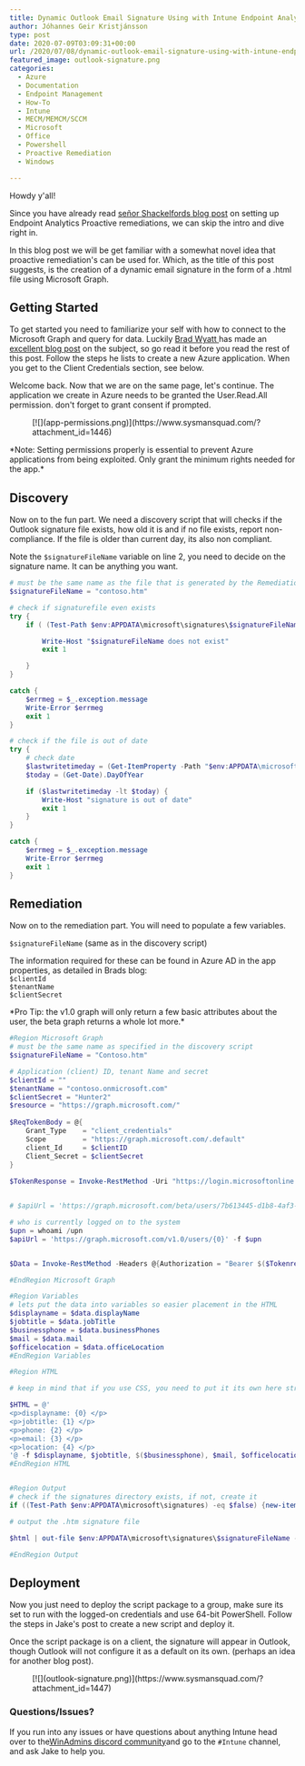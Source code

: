 ```yaml
---
title: Dynamic Outlook Email Signature Using with Intune Endpoint Analytics Proactive Remediations
author: Jóhannes Geir Kristjánsson
type: post
date: 2020-07-09T03:09:31+00:00
url: /2020/07/08/dynamic-outlook-email-signature-using-with-intune-endpoint-analytics-proactive-remediations/
featured_image: outlook-signature.png
categories:
  - Azure
  - Documentation
  - Endpoint Management
  - How-To
  - Intune
  - MECM/MEMCM/SCCM
  - Microsoft
  - Office
  - Powershell
  - Proactive Remediation
  - Windows

---
```

Howdy y'all!

Since you have already read [señor Shackelfords blog post](https://sysmansquad.com/2020/07/07/intune-autopilot-proactive-remediation/) on setting up Endpoint Analytics Proactive remediations, we can skip the intro and dive right in.

In this blog post we will be get familiar with a somewhat novel idea that proactive remediation's can be used for. Which, as the title of this post suggests, is the creation of a dynamic email signature in the form of a .html file using Microsoft Graph.

## Getting Started

To get started you need to familiarize your self with how to connect to the Microsoft Graph and query for data. Luckily [Brad Wyatt ](https://www.thelazyadministrator.com)has made an [excellent blog post](https://www.thelazyadministrator.com/2019/07/22/connect-and-navigate-the-microsoft-graph-api-with-powershell/) on the subject, so go read it before you read the rest of this post. Follow the steps he lists to create a new Azure application. When you get to the Client Credentials section, see below.

Welcome back. Now that we are on the same page, let's continue. The application we create in Azure needs to be granted the User.Read.All permission. don't forget to grant consent if prompted.

<div class="wp-block-image">
  <figure class="aligncenter size-full is-resized">[![](app-permissions.png)](https://www.sysmansquad.com/?attachment_id=1446)</figure>
</div>

<p class="has-very-light-gray-background-color has-background">
  *Note: Setting permissions properly is essential to prevent Azure applications from being exploited. Only grant the minimum rights needed for the app.*
</p>

## Discovery

Now on to the fun part. We need a discovery script that will checks if the Outlook signature file exists, how old it is and if no file exists, report non-compliance. If the file is older than current day, its also non compliant. 

Note the `$signatureFileName` variable on line 2, you need to decide on the signature name. It can be anything you want.


```powershell
# must be the same name as the file that is generated by the Remediation script
$signatureFileName = "contoso.htm"

# check if signaturefile even exists
try {
    if ( (Test-Path $env:APPDATA\microsoft\signatures\$signatureFileName -ErrorAction stop) -eq $false) {

        Write-Host "$signatureFileName does not exist"
        exit 1

    }
}

catch {
    $errmeg = $_.exception.message
    Write-Error $errmeg
    exit 1
}

# check if the file is out of date
try {
    # check date
    $lastwritetimeday = (Get-ItemProperty -Path "$env:APPDATA\microsoft\signatures\$signatureFileName").LastWriteTime.DayOfYear
    $today = (Get-Date).DayOfYear

    if ($lastwritetimeday -lt $today) {
        Write-Host "signature is out of date"
        exit 1
    }
}

catch {
    $errmeg = $_.exception.message
    Write-Error $errmeg
    exit 1
}
```


## Remediation

Now on to the remediation part. You will need to populate a few variables.  
  
`$signatureFileName` (same as in the discovery script)  
  
The information required for these can be found in Azure AD in the app properties, as detailed in Brads blog:  
`$clientId`  
`$tenantName`  
`$clientSecret`

<p class="has-very-light-gray-background-color has-background">
  *Pro Tip: the v1.0 graph will only return a few basic attributes about the user, the beta graph returns a whole lot more.*
</p>


```powershell
#Region Microsoft Graph
# must be the same name as specified in the discovery script
$signatureFileName = "Contoso.htm"

# Application (client) ID, tenant Name and secret
$clientId = ""
$tenantName = "contoso.onmicrosoft.com"
$clientSecret = "Hunter2"
$resource = "https://graph.microsoft.com/"
  
$ReqTokenBody = @{
    Grant_Type    = "client_credentials"
    Scope         = "https://graph.microsoft.com/.default"
    client_Id     = $clientID
    Client_Secret = $clientSecret
} 
 
$TokenResponse = Invoke-RestMethod -Uri "https://login.microsoftonline.com/$TenantName/oauth2/v2.0/token" -Method POST -Body $ReqTokenBody


# $apiUrl = 'https://graph.microsoft.com/beta/users/7b613445-d1b8-4af3-938b-c08a4e5b1160'

# who is currently logged on to the system
$upn = whoami /upn
$apiUrl = 'https://graph.microsoft.com/v1.0/users/{0}' -f $upn


$Data = Invoke-RestMethod -Headers @{Authorization = "Bearer $($Tokenresponse.access_token)" } -Uri $apiUrl -Method Get

#EndRegion Microsoft Graph

#Region Variables
# lets put the data into variables so easier placement in the HTML
$displayname = $data.displayName
$jobtitle = $data.jobTitle
$businessphone = $data.businessPhones
$mail = $data.mail
$officelocation = $data.officeLocation
#EndRegion Variables

#Region HTML

# keep in mind that if you use CSS, you need to put it its own here string, as the {} in CSS don't mix well with the -f format operator

$HTML = @' 
<p>displayname: {0} </p>
<p>jobtitle: {1} </p>
<p>phone: {2} </p>
<p>email: {3} </p>
<p>location: {4} </p>
'@ -f $displayname, $jobtitle, $($businessphone), $mail, $officelocation
#EndRegion HTML


#Region Output
# check if the signatures directory exists, if not, create it
if ((Test-Path $env:APPDATA\microsoft\signatures) -eq $false) {new-item -ItemType directory -Name "signatures" -Path $env:APPDATA\microsoft\}

# output the .htm signature file

$html | out-file $env:APPDATA\microsoft\signatures\$signatureFileName -Force

#EndRegion Output
```


## Deployment

Now you just need to deploy the script package to a group, make sure its set to run with the logged-on credentials and use 64-bit PowerShell. Follow the steps in Jake's post to create a new script and deploy it.

Once the script package is on a client, the signature will appear in Outlook, though Outlook will not configure it as a default on its own. (perhaps an idea for another blog post).

<div class="wp-block-image">
  <figure class="aligncenter size-full is-resized">[![](outlook-signature.png)](https://www.sysmansquad.com/?attachment_id=1447)</figure>
</div>

### Questions/Issues?

If you run into any issues or have questions about anything Intune head over to the[WinAdmins discord community](https://aka.ms/winadmins)and go to the `#Intune` channel, and ask Jake to help you.
